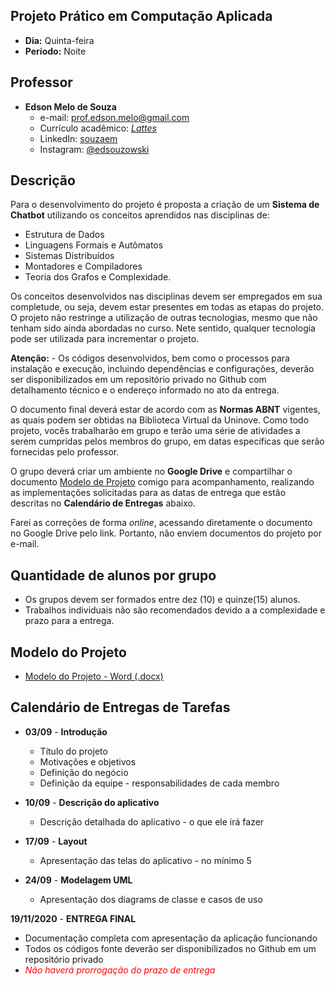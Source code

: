 ## Projeto Prático em Computação Aplicada
* **Dia:** Quinta-feira
* **Período:** Noite

## Professor
+ **Edson Melo de Souza**
	+ e-mail: [prof.edson.melo@gmail.com](mailto:prof.edson.melo@gmail.com)
	+ Currículo acadêmico: [*Lattes*](http://lattes.cnpq.br/2641658716558510)
	+ LinkedIn: [souzaem](https://www.linkedin.com/in/souzaem/)
	+ Instagram: [@edsouzowski](https://www.instagram.com/edsouzowski/)

## Descrição
Para o desenvolvimento do projeto é proposta a criação de um **Sistema de Chatbot** utilizando os conceitos aprendidos nas disciplinas de:
+ Estrutura de Dados
+ Linguagens Formais e Autômatos
+ Sistemas Distribuídos
+ Montadores e Compiladores
+ Teoria dos Grafos e Complexidade.

Os conceitos desenvolvidos nas disciplinas devem ser empregados em sua completude, ou seja, devem estar presentes em todas as etapas do projeto. O projeto não restringe a utilização de outras tecnologias, mesmo que não tenham sido ainda abordadas no curso. Nete sentido, qualquer tecnologia pode ser utilizada para incrementar o projeto.

**Atenção:** - Os códigos desenvolvidos, bem como o processos para instalação e execução, incluindo dependências e configurações, deverão ser disponibilizados em um repositório privado no Github com detalhamento técnico e o endereço informado no ato da entrega. 

O documento final deverá estar de acordo com as **Normas ABNT** vigentes, as quais podem ser obtidas na Biblioteca Virtual da Uninove. Como todo projeto, vocês trabalharão em grupo e terão uma série de atividades a serem cumpridas pelos membros do grupo, em datas específicas que serão fornecidas pelo professor.

O grupo deverá criar um ambiente no **Google Drive** e compartilhar o documento [Modelo de Projeto](https://github.com/EdsonMSouza/projeto_4_noite/blob/master/modelo_para_o_projeto.docx) comigo para acompanhamento, realizando as implementações solicitadas para as datas de entrega que estão descritas no **Calendário de Entregas** abaixo.

Farei as correções de forma *online*, acessando diretamente o documento no Google Drive pelo link. Portanto, não enviem documentos do projeto por e-mail.

## Quantidade de alunos por grupo
+ Os grupos devem ser formados entre dez (10) e quinze(15) alunos.
+ Trabalhos individuais não são recomendados devido a a complexidade e prazo para a entrega.

## Modelo do Projeto
+ [Modelo do Projeto - Word (.docx)](https://github.com/EdsonMSouza/projeto_4_noite/blob/master/modelo_para_o_projeto.docx)

## Calendário de Entregas de Tarefas
+ **03/09** - **Introdução**
	+ Título do projeto
	+ Motivações e objetivos
	+ Definição do negócio
	+ Definição da equipe - responsabilidades de cada membro

+ **10/09** - **Descrição do aplicativo**
	+ Descrição detalhada do aplicativo - o que ele irá fazer

+ **17/09** - **Layout**
	+ Apresentação das telas do aplicativo - no mínimo 5

+ **24/09** - **Modelagem UML**
	+ Apresentação dos diagrams de classe e casos de uso

**19/11/2020** - **ENTREGA FINAL**
+ Documentação completa com apresentação da aplicação funcionando
+ Todos os códigos fonte deverão ser disponibilizados no Github em um repositório privado
+ <span style="color:red"> *Não haverá prorrogação do prazo de entrega*</span>
